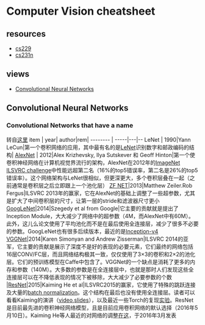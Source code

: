 # Computer Vision cheatsheet
## resources
* [cs229](https://www.coursera.org/learn/machine-learning)
* [cs231n](http://cs231n.github.io)

## views
* [Convolutional Neural Networks](https://www.zhihu.com/question/39022858/answer/194996805)

## Convolutional Neural Networks
### Convolutional Networks that have a name
转自[这里](http://cs231n.github.io/convolutional-networks/)
item     | year|   author|rem|
-------- | -----|---|--
LeNet  | 1990|Yann LeCun|第一个卷积网络的应用，其中最有名的是[LeNet](http://yann.lecun.com/exdb/publis/pdf/lecun-98.pdf)识别数字和邮政编码的结构|
[AlexNet](http://papers.nips.cc/paper/4824-imagenet-classification-with-deep-convolutional-neural-networks)  | 2012|Alex Krizhevsky, Ilya Sutskever 和 Geoff Hinton|第一个使卷积神经网络在计算机视觉界流行的架构，AlexNet在2012年的[ImageNet ILSVRC challenge](http://www.image-net.org/challenges/LSVRC/2014/)中性能远超第二名（16%的top5错误率，第二名是26%的top5错误率）。这个网络架构与LeNet很相似，但更深更大，多个卷积层叠在一起（之前通常是卷积层之后立即跟上一个池化层）
[ZF NET](http://arxiv.org/abs/1311.2901)|2013|Matthew Zeiler.Rob Fergus|ILSVRC 2013年的赢家，它在AlexNet的基础上调整了一些超参数，尤其是扩大了中间卷积层的尺寸，让第一层的stride和滤波器尺寸更小
[GoogLeNet](https://arxiv.org/abs/1409.4842)|2014|Szegedy et al from Google|它主要的贡献就是提出了Inception Module，大大减少了网络中的超参数（4M，而AlexNet中有60M）。此外，这儿么论文使用了平均池化而不是在最后使用全连接层，减少了很多不必要的参数。GoogLeNet也有很多后续版本，最近的是[Inception-v4](https://arxiv.org/abs/1602.07261)
[VGGNet](http://www.robots.ox.ac.uk/~vgg/research/very_deep/)|2014|Karen Simonyan and Andrew Zisserman|ILSVRC 2014的亚军，它主要的贡献是展示了深度不是好的表现的必要元素，它们最终的网络包括16层CONV/FC层，而且网络结构极其一致，仅仅使用了3×3的卷积和2×2的池化层。它们的预训练模型在Caffe中包含了。VGGNet的一个缺点是消耗了更多的内存和参数（140M）。大多数的参数是在全连接层中，也就是那时人们发现这些全连接层可以在不降低表现的情况下被移除，大大减少了必要参数的个数
|[ResNet](https://arxiv.org/abs/1512.03385)|2015|Kaiming He et al|ILSVRC2015的赢家，它使用了特殊的跳跃连接及大量的[batch normalization](https://arxiv.org/abs/1502.03167)。这个结构在最后也没有使用全连接层。读者可以看看Kaiming的演讲（[video](https://www.youtube.com/watch?v=1PGLj-uKT1w),[slides](http://research.microsoft.com/en-us/um/people/kahe/ilsvrc15/ilsvrc2015_deep_residual_learning_kaiminghe.pdf)），以及最近一些Torch的复现[实验](https://github.com/gcr/torch-residual-networks)。ResNet是目前最先进的卷积神经网络模型，且是目前应用卷积网络的默认选择（2016年5月10日）。Kaiming He等人最近的对网络的调整[在这](https://arxiv.org/abs/1603.05027)，于2016年3月发表